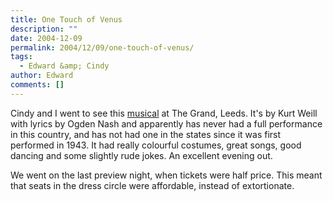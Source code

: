 ```yaml
---
title: One Touch of Venus
description: ""
date: 2004-12-09
permalink: 2004/12/09/one-touch-of-venus/
tags:
  - Edward &amp; Cindy
author: Edward
comments: []
---
```


Cindy and I went to see this [musical][1] at The Grand, Leeds. It\'s by
Kurt Weill with lyrics by Ogden Nash and apparently has never had a full
performance in this country, and has not had one in the states since it
was first performed in 1943. It had really colourful costumes, great
songs, good dancing and some slightly rude jokes. An excellent evening
out.

We went on the last preview night, when tickets were half price. This
meant that seats in the dress circle were affordable, instead of
extortionate.



[1]: https://www.operanorth.co.uk/whatson.aspx
